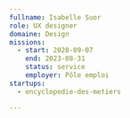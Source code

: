 ```yaml
---
fullname: Isabelle Suor
role: UX designer
domaine: Design
missions:
  - start: 2020-09-07
    end: 2023-08-31
    status: service
    employer: Pôle emploi
startups:
  - encyclopedie-des-metiers

---
```

